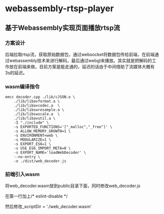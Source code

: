 # webassembly-rtsp-player

## 基于Webassembly实现页面播放rtsp流

### 方案设计
后端拉取rtsp流，获取原始数据包，通过websocket将数据包传给前端，在前端通过webassembly技术来进行解码，最后通过webgl来播放。其实就是把解码的工作放在前端来做，目前方案是能走通的，延迟的话由于中间借助了流媒体大概有3s的延迟。

### wasm编译指令
```
emcc decoder.cpp ./lib/cJSON.o \
    ./lib/libavformat.a \
    ./lib/libavcodec.a  \
    ./lib/libswresample.a \
    ./lib/libswscale.a  \
    ./lib/libavutil.a \
    -I "./include" \
    -s EXPORTED_FUNCTIONS='["_malloc","_free"]' \
    -s ALLOW_MEMORY_GROWTH=1 \
    -s ENVIRONMENT=web \
    -s MODULARIZE=1 \
    -s EXPORT_ES6=1 \
    -s USE_ES6_IMPORT_META=0 \
    -s EXPORT_NAME='loadWebDecoder' \
    --no-entry \
    -o ./dist/web_decoder.js
```

### 前端引入wasm
将web_decoder.wasm放到public目录下面，同时修改web_decoder.js

在第一行加上/* eslint-disable */

然后修改_scriptDir = './web_decoder.wasm'

